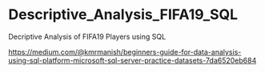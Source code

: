 # Descriptive_Analysis_FIFA19_SQL
Decriptive Analysis of FIFA19 Players using SQL

https://medium.com/@kmrmanish/beginners-guide-for-data-analysis-using-sql-platform-microsoft-sql-server-practice-datasets-7da6520eb684
